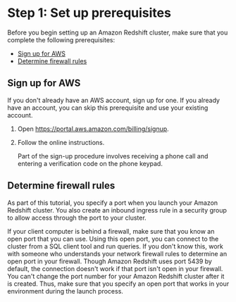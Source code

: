 # Step 1: Set up prerequisites<a name="rs-gsg-prereq"></a>

Before you begin setting up an Amazon Redshift cluster, make sure that you complete the following prerequisites:
+ [Sign up for AWS](#rs-gsg-prereq-signup)
+ [Determine firewall rules](#rs-gsg-prereq-firewall-rules)

## Sign up for AWS<a name="rs-gsg-prereq-signup"></a>

If you don't already have an AWS account, sign up for one\. If you already have an account, you can skip this prerequisite and use your existing account\.

1. Open [https://portal\.aws\.amazon\.com/billing/signup](https://portal.aws.amazon.com/billing/signup)\.

1. Follow the online instructions\.

   Part of the sign\-up procedure involves receiving a phone call and entering a verification code on the phone keypad\.

## Determine firewall rules<a name="rs-gsg-prereq-firewall-rules"></a>

As part of this tutorial, you specify a port when you launch your Amazon Redshift cluster\. You also create an inbound ingress rule in a security group to allow access through the port to your cluster\.

If your client computer is behind a firewall, make sure that you know an open port that you can use\. Using this open port, you can connect to the cluster from a SQL client tool and run queries\. If you don't know this, work with someone who understands your network firewall rules to determine an open port in your firewall\. Though Amazon Redshift uses port 5439 by default, the connection doesn't work if that port isn't open in your firewall\. You can't change the port number for your Amazon Redshift cluster after it is created\. Thus, make sure that you specify an open port that works in your environment during the launch process\.